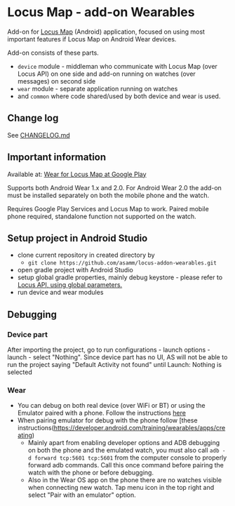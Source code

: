 # Locus Map - add-on Wearables

Add-on for [Locus Map](http://www.locusmap.eu) (Android) application, focused on using most important features if Locus Map on Android Wear devices.

Add-on consists of these parts.

- `device` module - middleman who communicate with Locus Map (over Locus API) on one side and add-on running on watches (over messages) on second side
- `wear` module - separate application running on watches
- and `common` where code shared/used by both device and wear is used.

## Change log
See [CHANGELOG.md](CHANGELOG.md)

## Important information

Available at: [Wear for Locus Map at Google Play](https://play.google.com/store/apps/details?id=com.asamm.locus.addon.wear)

Supports both Android Wear 1.x and 2.0. For Android Wear 2.0 the add-on must be installed separately on both the mobile phone and the watch.

Requires Google Play Services and Locus Map to work. Paired mobile phone required, standalone function not supported on the watch.

## Setup project in Android Studio

- clone current repository in created directory by
  - `git clone https://github.com/asamm/locus-addon-wearables.git`
- open gradle project with Android Studio
- setup global gradle properties, mainly debug keystore - please refer to [Locus API, using global parameters.](https://github.com/asamm/locus-api/wiki/Adding-Locus-API-to-project#using-global-parameters)
- run device and wear modules

## Debugging 

### Device part
After importing the project, go to run configurations - launch options - launch - select "Nothing". Since device part has no UI, AS will not be able to run the project saying "Default Activity not found" until Launch: Nothing is selected

### Wear
- You can debug on both real device (over WiFi or BT) or using the Emulator paired with a phone. Follow the instructions [here](https://developer.android.com/training/wearables/apps/debugging)
- When pairing emulator for debug with the phone follow [these instructions(https://developer.android.com/training/wearables/apps/creating)
   - Mainly apart from enabling developer options and ADB debugging on both the phone and the emulated watch, you must also call ```adb -d forward tcp:5601 tcp:5601``` from the computer console to properly forward adb commands. Call this once command before pairing the watch with the phone or before debugging.
   - Also in the Wear OS app on the phone there are no watches visible when connecting new watch. Tap menu icon in the top right and select "Pair with an emulator" option.
